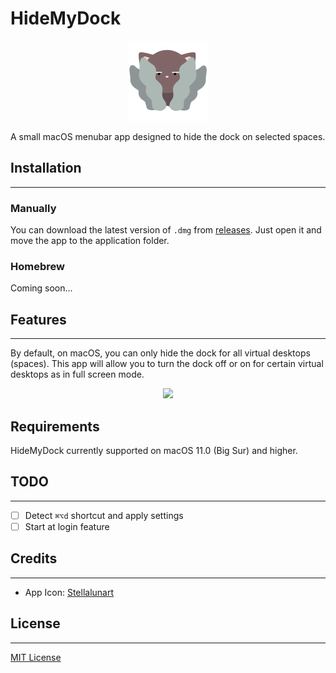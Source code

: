 # HideMyDock

<p align="center">
  <img src="resources/cat-4.png" />
</p>

A small macOS menubar app designed to hide the dock on selected spaces.

## Installation
---

### Manually

You can download the latest version of `.dmg` from [releases](https://github.com/a1usha/HideMyDock/releases/latest). Just open it and move the app to the application folder.

### Homebrew

Coming soon...

## Features
---

By default, on macOS, you can only hide the dock for all virtual desktops (spaces). This app will allow you to turn the dock off or on for certain virtual desktops as in full screen mode.

<p align="center">
  <img src="resources/demo.gif" />
</p>

## Requirements

HideMyDock currently supported on macOS 11.0 (Big Sur) and higher.

## TODO
---
- [ ] Detect `⌘⌥d` shortcut and apply settings
- [ ] Start at login feature

## Credits
---

- App Icon: [Stellalunart
](https://www.flaticon.com/authors/stellalunart)

## License
---
[MIT License](https://github.com/a1usha/HideMyDock/blob/main/LICENSE)